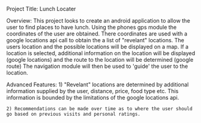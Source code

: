 Project Title: Lunch Locater

Overview:
This project looks to create an android application to allow the user to find places to have lunch.
Using the phones gps module the coordinates of the user are obtained.
There coordinates are used with a google locations api call to obtain the a list of "revelant" locations.
The users location and the possible locations will be displayed on a map.
If a location is selected, additional information on the location will be displayed (google locations)
and the route to the location will be determined (google route)
The navigation module will then be used to 'guide' the user to the location.



Advanced Features:
	1) "Revelant" locations are determined by additional information supplied by the user, distance, price, food type etc.
	This information is bounded by the limitations of the google locations api.
	
	2) Recommendations can be made over time as to where the user should go based on previous visits and personal ratings.